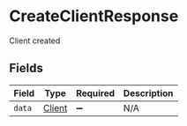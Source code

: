 # CreateClientResponse

Client created


## Fields

| Field                                   | Type                                    | Required                                | Description                             |
| --------------------------------------- | --------------------------------------- | --------------------------------------- | --------------------------------------- |
| `data`                                  | [Client](../../models/shared/Client.md) | :heavy_minus_sign:                      | N/A                                     |
